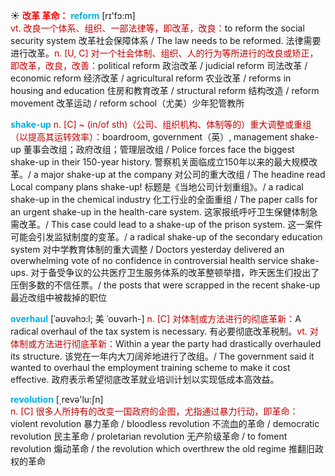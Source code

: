 ☀ <font color="red">**改革 革命：**</font>
<font color="sky blue">**reform**</font> [rɪ'fɔ:m]  
<font color="#c00000">vt. 改良一个体系、组织、一部法律等，即改革，改良：</font>to reform the social security system 改革社会保障体系 / The law needs to be reformed. 法律需要进行改革。<font color="#c00000">n. [U, C] 对一个社会体制、组织、人的行为等所进行的改良或矫正，即改革，改良，改善：</font>political reform 政治改革 / judicial reform 司法改革 / economic reform 经济改革 / agricultural reform 农业改革 / reforms in housing and education 住房和教育改革 / structural reform 结构改造 / reform movement 改革运动 / reform school（尤美）少年犯管教所
                    
<font color="sky blue">**shake-up**</font>
<font color="#c00000">n. [C] ~ (in/of sth)（公司、组织机构、体制等的）重大调整或重组（以提高其运转效率）：</font>boardroom, government（英）, management shake-up 董事会改组；政府改组；管理层改组 / Police forces face the biggest shake-up in their 150-year history. 警察机关面临成立150年以来的最大规模改革。/ a major shake-up at the company 对公司的重大改组 / The headine read Local company plans shake-up! 标题是《当地公司计划重组》。/ a radical shake-up in the chemical industry 化工行业的全面重组 / The paper calls for an urgent shake-up in the health-care system. 这家报纸呼吁卫生保健体制急需改革。/ This case could lead to a shake-up of the prison system. 这一案件可能会引发监狱制度的变革。/ a radical shake-up of the secondary education system 对中学教育体制的重大调整 / Doctors yesterday delivered an overwhelming vote of no confidence in controversial health service shake-ups. 对于备受争议的公共医疗卫生服务体系的改革整顿举措，昨天医生们投出了压倒多数的不信任票。/ the posts that were scrapped in the recent shake-up 最近改组中被裁掉的职位

<font color="sky blue">**overhaul**</font> [ˈəʊvəhɔ:l; 美 ˈoʊvərh-]
<font color="#c00000">n. [C] 对体制或方法进行的彻底革新：</font>A radical overhaul of the tax system is necessary. 有必要彻底改革税制。<font color="#c00000">vt. 对体制或方法进行彻底革新：</font>Within a year the party had drastically overhauled its structure. 该党在一年内大刀阔斧地进行了改组。/ The government said it wanted to overhaul the employment training scheme to make it cost effective. 政府表示希望彻底改革就业培训计划以实现低成本高效益。

<font color="sky blue">**revolution**</font> [͵revə'lu:ʃn]  
<font color="#c00000">n. [C] 很多人所持有的改变一国政府的企图，尤指通过暴力行动，即革命：</font>violent revolution 暴力革命 / bloodless revolution 不流血的革命 / democratic revolution 民主革命 / proletarian revolution 无产阶级革命 / to foment revolution 煽动革命 / the revolution which overthrew the old regime 推翻旧政权的革命

